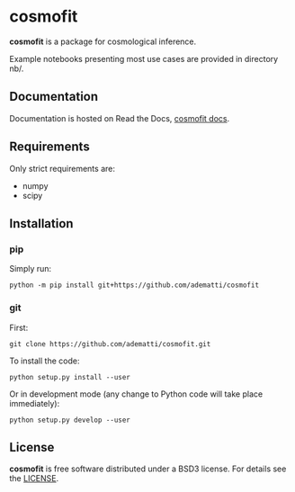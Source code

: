 # cosmofit

**cosmofit** is a package for cosmological inference.

Example notebooks presenting most use cases are provided in directory nb/.

## Documentation

Documentation is hosted on Read the Docs, [cosmofit docs](https://cosmofit.readthedocs.io/).

## Requirements

Only strict requirements are:

  - numpy
  - scipy

## Installation

### pip

Simply run:
```
python -m pip install git+https://github.com/adematti/cosmofit
```

### git

First:
```
git clone https://github.com/adematti/cosmofit.git
```
To install the code:
```
python setup.py install --user
```
Or in development mode (any change to Python code will take place immediately):
```
python setup.py develop --user
```

## License

**cosmofit** is free software distributed under a BSD3 license. For details see the [LICENSE](https://github.com/adematti/cosmofit/blob/main/LICENSE).
